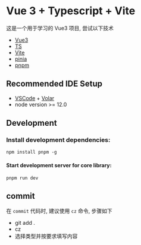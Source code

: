 # Vue 3 + Typescript + Vite

这是一个用于学习的 Vue3 项目, 尝试以下技术

- [Vue3](https://v3.cn.vuejs.org/)
- [TS](https://www.typescriptlang.org/docs/handbook/utility-types.html)
- [Vite](https://vitejs.dev/)
- [pinia](https://pinia.vuejs.org/)
- [pnpm](https://pnpm.io/)

## Recommended IDE Setup

- [VSCode](https://code.visualstudio.com/) + [Volar](https://marketplace.visualstudio.com/items?itemName=johnsoncodehk.volar)
- node version >= 12.0

## Development

### Install development dependencies:

`npm install pnpm -g`

#### Start development server for core library:

`pnpm run dev`

## commit

在 `commit` 代码时, 建议使用 `cz` 命令, 步骤如下

- git add .
- cz
- 选择类型并按要求填写内容
